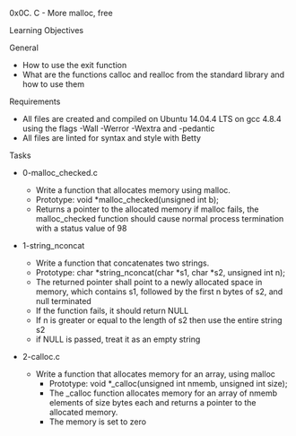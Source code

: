 0x0C. C - More malloc, free

Learning Objectives

General

 - How to use the exit function
 - What are the functions calloc and realloc from the standard library and how to use them

Requirements

 - All files are created and compiled on Ubuntu 14.04.4 LTS on gcc 4.8.4 using the flags -Wall -Werror -Wextra and -pedantic
 - All files are linted for syntax and style with Betty

Tasks

- 0-malloc_checked.c
   - Write a function that allocates memory using malloc.
   - Prototype: void *malloc_checked(unsigned int b);
   - Returns a pointer to the allocated memory
if malloc fails, the malloc_checked function should cause normal process termination with a status value of 98

- 1-string_nconcat
   - Write a function that concatenates two strings.
    - Prototype: char *string_nconcat(char *s1, char *s2, unsigned int n);
    - The returned pointer shall point to a newly allocated space in memory, which contains s1, followed by the first n bytes of s2, and null terminated
    - If the function fails, it should return NULL
    - If n is greater or equal to the length of s2 then use the entire string s2
    - if NULL is passed, treat it as an empty string

 - 2-calloc.c
   - Write a function that allocates memory for an array, using malloc
     - Prototype: void *_calloc(unsigned int nmemb, unsigned int size);
     - The _calloc function allocates memory for an array of nmemb elements of size bytes each and returns a pointer to the allocated memory.
     - The memory is set to zero
